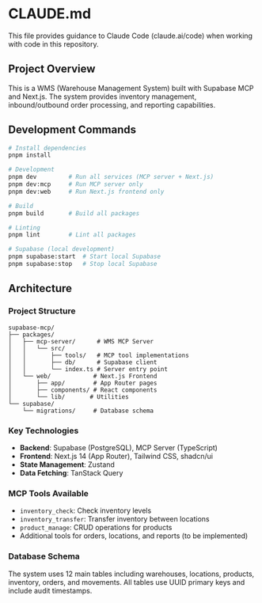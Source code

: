 # CLAUDE.md

This file provides guidance to Claude Code (claude.ai/code) when working with code in this repository.

## Project Overview

This is a WMS (Warehouse Management System) built with Supabase MCP and Next.js. The system provides inventory management, inbound/outbound order processing, and reporting capabilities.

## Development Commands

```bash
# Install dependencies
pnpm install

# Development
pnpm dev         # Run all services (MCP server + Next.js)
pnpm dev:mcp     # Run MCP server only
pnpm dev:web     # Run Next.js frontend only

# Build
pnpm build       # Build all packages

# Linting
pnpm lint        # Lint all packages

# Supabase (local development)
pnpm supabase:start  # Start local Supabase
pnpm supabase:stop   # Stop local Supabase
```

## Architecture

### Project Structure
```
supabase-mcp/
├── packages/
│   ├── mcp-server/      # WMS MCP Server
│   │   └── src/
│   │       ├── tools/   # MCP tool implementations
│   │       ├── db/      # Supabase client
│   │       └── index.ts # Server entry point
│   └── web/            # Next.js Frontend
│       ├── app/        # App Router pages
│       ├── components/ # React components
│       └── lib/       # Utilities
└── supabase/
    └── migrations/     # Database schema

```

### Key Technologies
- **Backend**: Supabase (PostgreSQL), MCP Server (TypeScript)
- **Frontend**: Next.js 14 (App Router), Tailwind CSS, shadcn/ui
- **State Management**: Zustand
- **Data Fetching**: TanStack Query

### MCP Tools Available
- `inventory_check`: Check inventory levels
- `inventory_transfer`: Transfer inventory between locations
- `product_manage`: CRUD operations for products
- Additional tools for orders, locations, and reports (to be implemented)

### Database Schema
The system uses 12 main tables including warehouses, locations, products, inventory, orders, and movements. All tables use UUID primary keys and include audit timestamps.